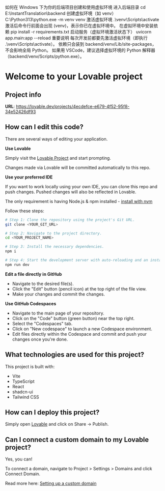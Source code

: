 如何在 Windows 下为你的后端项目创建和使用虚拟环境
进入后端目录
cd E:\InstantTranslation\backend
创建虚拟环境（如 venv）
C:\Python313\python.exe -m venv venv
激活虚拟环境
.\venv\Scripts\activate
激活后命令行前面会出现 (venv)，表示你已在虚拟环境中。
在虚拟环境中安装依赖
pip install -r requirements.txt
启动服务（虚拟环境激活状态下）
uvicorn app.main:app --reload
重要说明
每次开发前都要先激活虚拟环境（即执行 .\venv\Scripts\activate）。
依赖只会装到 backend/venv/Lib/site-packages，不会影响全局 Python。
如果用 VSCode，建议选择虚拟环境的 Python 解释器（backend/venv/Scripts/python.exe）。

# Welcome to your Lovable project

## Project info

**URL**: https://lovable.dev/projects/4ecdefce-e679-4f52-95f8-34e52426df93

## How can I edit this code?

There are several ways of editing your application.

**Use Lovable**

Simply visit the [Lovable Project](https://lovable.dev/projects/4ecdefce-e679-4f52-95f8-34e52426df93) and start prompting.

Changes made via Lovable will be committed automatically to this repo.

**Use your preferred IDE**

If you want to work locally using your own IDE, you can clone this repo and push changes. Pushed changes will also be reflected in Lovable.

The only requirement is having Node.js & npm installed - [install with nvm](https://github.com/nvm-sh/nvm#installing-and-updating)

Follow these steps:

```sh
# Step 1: Clone the repository using the project's Git URL.
git clone <YOUR_GIT_URL>

# Step 2: Navigate to the project directory.
cd <YOUR_PROJECT_NAME>

# Step 3: Install the necessary dependencies.
npm i

# Step 4: Start the development server with auto-reloading and an instant preview.
npm run dev
```

**Edit a file directly in GitHub**

- Navigate to the desired file(s).
- Click the "Edit" button (pencil icon) at the top right of the file view.
- Make your changes and commit the changes.

**Use GitHub Codespaces**

- Navigate to the main page of your repository.
- Click on the "Code" button (green button) near the top right.
- Select the "Codespaces" tab.
- Click on "New codespace" to launch a new Codespace environment.
- Edit files directly within the Codespace and commit and push your changes once you're done.

## What technologies are used for this project?

This project is built with:

- Vite
- TypeScript
- React
- shadcn-ui
- Tailwind CSS

## How can I deploy this project?

Simply open [Lovable](https://lovable.dev/projects/4ecdefce-e679-4f52-95f8-34e52426df93) and click on Share -> Publish.

## Can I connect a custom domain to my Lovable project?

Yes, you can!

To connect a domain, navigate to Project > Settings > Domains and click Connect Domain.

Read more here: [Setting up a custom domain](https://docs.lovable.dev/tips-tricks/custom-domain#step-by-step-guide)
